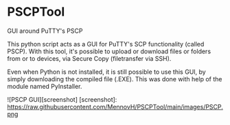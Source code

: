 # PSCPTool
GUI around PuTTY's PSCP

This python script acts as a GUI for PuTTY's SCP functionality (called PSCP).
With this tool, it's possible to upload or download files or folders from or to devices, via Secure Copy (filetransfer via SSH).

Even when Python is not installed, it is still possible to use this GUI, by simply downloading the compiled file (.EXE). This was done with help of the module named PyInstaller.

![PSCP GUI][screenshot]
[screenshot]: https://raw.githubusercontent.com/MennovH/PSCPTool/main/images/PSCP.png
